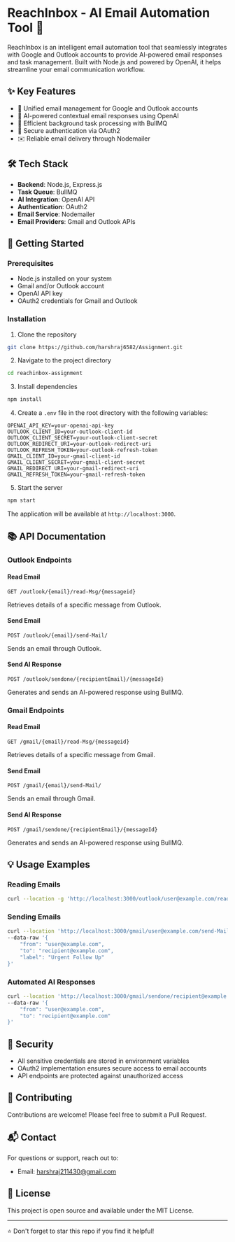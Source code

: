 # ReachInbox - AI Email Automation Tool 🤖

ReachInbox is an intelligent email automation tool that seamlessly integrates with Google and Outlook accounts to provide AI-powered email responses and task management. Built with Node.js and powered by OpenAI, it helps streamline your email communication workflow.

## ✨ Key Features

- 📧 Unified email management for Google and Outlook accounts
- 🤖 AI-powered contextual email responses using OpenAI
- 🔄 Efficient background task processing with BullMQ
- 🔐 Secure authentication via OAuth2
- ✉️ Reliable email delivery through Nodemailer

## 🛠️ Tech Stack

- **Backend**: Node.js, Express.js
- **Task Queue**: BullMQ
- **AI Integration**: OpenAI API
- **Authentication**: OAuth2
- **Email Service**: Nodemailer
- **Email Providers**: Gmail and Outlook APIs

## 🚀 Getting Started

### Prerequisites

- Node.js installed on your system
- Gmail and/or Outlook account
- OpenAI API key
- OAuth2 credentials for Gmail and Outlook

### Installation

1. Clone the repository
```bash
git clone https://github.com/harshraj6582/Assignment.git
```

2. Navigate to the project directory
```bash
cd reachinbox-assignment
```

3. Install dependencies
```bash
npm install
```

4. Create a `.env` file in the root directory with the following variables:
```env
OPENAI_API_KEY=your-openai-api-key
OUTLOOK_CLIENT_ID=your-outlook-client-id
OUTLOOK_CLIENT_SECRET=your-outlook-client-secret
OUTLOOK_REDIRECT_URI=your-outlook-redirect-uri
OUTLOOK_REFRESH_TOKEN=your-outlook-refresh-token
GMAIL_CLIENT_ID=your-gmail-client-id
GMAIL_CLIENT_SECRET=your-gmail-client-secret
GMAIL_REDIRECT_URI=your-gmail-redirect-uri
GMAIL_REFRESH_TOKEN=your-gmail-refresh-token
```

5. Start the server
```bash
npm start
```

The application will be available at `http://localhost:3000`.

## 📚 API Documentation

### Outlook Endpoints

#### Read Email
```http
GET /outlook/{email}/read-Msg/{messageid}
```
Retrieves details of a specific message from Outlook.

#### Send Email
```http
POST /outlook/{email}/send-Mail/
```
Sends an email through Outlook.

#### Send AI Response
```http
POST /outlook/sendone/{recipientEmail}/{messageId}
```
Generates and sends an AI-powered response using BullMQ.

### Gmail Endpoints

#### Read Email
```http
GET /gmail/{email}/read-Msg/{messageid}
```
Retrieves details of a specific message from Gmail.

#### Send Email
```http
POST /gmail/{email}/send-Mail/
```
Sends an email through Gmail.

#### Send AI Response
```http
POST /gmail/sendone/{recipientEmail}/{messageId}
```
Generates and sends an AI-powered response using BullMQ.

## 💡 Usage Examples

### Reading Emails
```bash
curl --location -g 'http://localhost:3000/outlook/user@example.com/read-Msg/{messageid}'
```

### Sending Emails
```bash
curl --location 'http://localhost:3000/gmail/user@example.com/send-Mail/' \
--data-raw '{
    "from": "user@example.com",
    "to": "recipient@example.com",
    "label": "Urgent Follow Up"
}'
```

### Automated AI Responses
```bash
curl --location 'http://localhost:3000/gmail/sendone/recipient@example.com/{messageId}' \
--data-raw '{
    "from": "user@example.com",
    "to": "recipient@example.com"
}'
```

## 🔐 Security

- All sensitive credentials are stored in environment variables
- OAuth2 implementation ensures secure access to email accounts
- API endpoints are protected against unauthorized access

## 🤝 Contributing

Contributions are welcome! Please feel free to submit a Pull Request.

## 📬 Contact

For questions or support, reach out to:
- Email: [harshraj211430@gmail.com](mailto:harshraj211430@gmail.com)

## 📝 License

This project is open source and available under the MIT License.

---

⭐ Don't forget to star this repo if you find it helpful!
